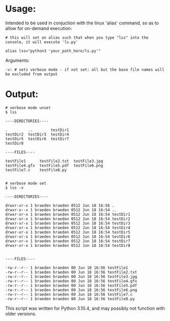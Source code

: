 # Usage:

  Intended to be used in conjuction with the linux 'alias' command, so as to allow for on-demand execution:
  
    # this will set an alias such that when you type "lss" into the console, it will execute 'ls.py'
    
    alias lss="python3 'your_path_here/ls.py'"
  
  Arguments:
  
    -v: # sets verbose mode - if not set: all but the base file names will be excluded from output
    
# Output:  
    
    # verbose mode unset
    $ lss 

    ----DIRECTORIES----

    .         ..        testDir1
    testDir2  testDir3  testDir4
    testDir5  testDir6  testDir7
    testDir8

    ----FILES----

    testFile1      testFile2.txt  testFile3.jpg
    testFile4.gfx  testFile5.pdf  testFile6.png
    testFile7.c    testFile8.py


    # verbose mode set
    $ lss -v

    ----DIRECTORIES----

    drwxr-xr-x 1 braeden braeden 0512 Jun 18 16:56 .
    drwxr-x--x 1 braeden braeden 0512 Jun 18 16:54 ..
    drwxr-xr-x 1 braeden braeden 0512 Jun 18 16:54 testDir1
    drwxr-xr-x 1 braeden braeden 0512 Jun 18 16:54 testDir2
    drwxr-xr-x 1 braeden braeden 0512 Jun 18 16:54 testDir3
    drwxr-xr-x 1 braeden braeden 0512 Jun 18 16:54 testDir4
    drwxr-xr-x 1 braeden braeden 0512 Jun 18 16:54 testDir5
    drwxr-xr-x 1 braeden braeden 0512 Jun 18 16:54 testDir6
    drwxr-xr-x 1 braeden braeden 0512 Jun 18 16:54 testDir7
    drwxr-xr-x 1 braeden braeden 0512 Jun 18 16:54 testDir8


    ----FILES----

    -rw-r--r-- 1 braeden braeden 00 Jun 18 16:56 testFile1
    -rw-r--r-- 1 braeden braeden 00 Jun 18 16:56 testFile2.txt
    -rw-r--r-- 1 braeden braeden 00 Jun 18 16:56 testFile3.jpg
    -rw-r--r-- 1 braeden braeden 00 Jun 18 16:56 testFile4.gfx
    -rw-r--r-- 1 braeden braeden 00 Jun 18 16:56 testFile5.pdf
    -rw-r--r-- 1 braeden braeden 00 Jun 18 16:56 testFile6.png
    -rw-r--r-- 1 braeden braeden 00 Jun 18 16:56 testFile7.c
    -rw-r--r-- 1 braeden braeden 00 Jun 18 16:56 testFile8.py
    
This script was written for Python 3.10.4, and may possibly not function with older versions.
